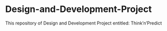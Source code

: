 # Design-and-Development-Project
This repository of  Design and Development Project entitled:  Think’n’Predict

